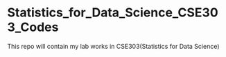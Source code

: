 # Statistics_for_Data_Science_CSE303_Codes
This repo will contain my lab works in CSE303(Statistics for Data Science)
